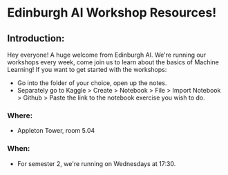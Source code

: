 # Edinburgh AI Workshop Resources!

## Introduction:
Hey everyone! A huge welcome from Edinburgh AI. We're running our workshops every week, come join us to learn about the basics of Machine Learning!
If you want to get started with the workshops:
- Go into the folder of your choice, open up the notes. 
- Separately go to Kaggle > Create > Notebook > File > Import Notebook > Github > Paste the link to the notebook exercise you wish to do.

### Where:
- Appleton Tower, room 5.04

### When:
- For semester 2, we're running on Wednesdays at 17:30.


